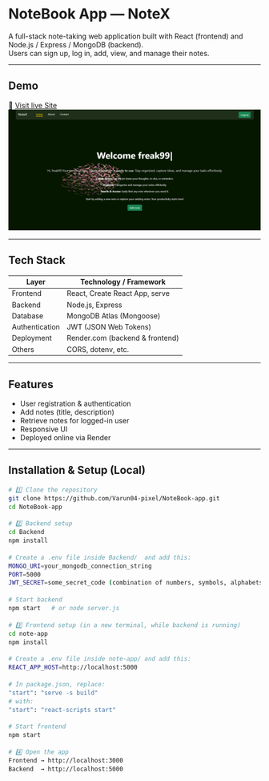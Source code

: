 # NoteBook App — NoteX

A full-stack note-taking web application built with React (frontend) and Node.js / Express / MongoDB (backend).  
Users can sign up, log in, add, view, and manage their notes.

---

## Demo

🔗 [Visit live Site](https://notex-05nv.onrender.com/home)
![App Screenshot](./Assets/Screenshot%202025-10-01%20004252.png)

---

## Tech Stack

| Layer          | Technology / Framework          |
| -------------- | ------------------------------- |
| Frontend       | React, Create React App, serve  |
| Backend        | Node.js, Express                |
| Database       | MongoDB Atlas (Mongoose)        |
| Authentication | JWT (JSON Web Tokens)           |
| Deployment     | Render.com (backend & frontend) |
| Others         | CORS, dotenv, etc.              |

---

## Features

- User registration & authentication
- Add notes (title, description)
- Retrieve notes for logged-in user
- Responsive UI
- Deployed online via Render

---

## Installation & Setup (Local)

```bash
# 1️⃣ Clone the repository
git clone https://github.com/Varun04-pixel/NoteBook-app.git
cd NoteBook-app

# 2️⃣ Backend setup
cd Backend
npm install

# Create a .env file inside Backend/  and add this:
MONGO_URI=your_mongodb_connection_string
PORT=5000
JWT_SECRET=some_secret_code (combination of numbers, symbols, alphabets)

# Start backend
npm start   # or node server.js

# 3️⃣ Frontend setup (in a new terminal, while backend is running)
cd note-app
npm install

# Create a .env file inside note-app/ and add this:
REACT_APP_HOST=http://localhost:5000

# In package.json, replace:
"start": "serve -s build"
# with:
"start": "react-scripts start"

# Start frontend
npm start

# 4️⃣ Open the app
Frontend → http://localhost:3000
Backend  → http://localhost:5000

